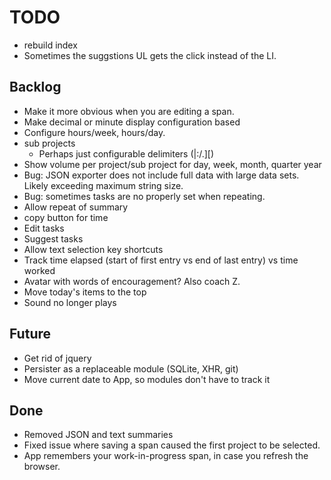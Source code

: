 # TODO

* rebuild index
* Sometimes the suggstions UL gets the click instead of the LI.

## Backlog

* Make it more obvious when you are editing a span.
* Make decimal or minute display configuration based
* Configure hours/week, hours/day.
* sub projects
  * Perhaps just configurable delimiters (|:/.][)
* Show volume per project/sub project for day, week, month, quarter year
* Bug: JSON exporter does not include full data with large data sets.  Likely exceeding maximum string size.
* Bug: sometimes tasks are no properly set when repeating.
* Allow repeat of summary
* copy button for time
* Edit tasks
* Suggest tasks
* Allow text selection key shortcuts
* Track time elapsed (start of first entry vs end of last entry) vs time worked
* Avatar with words of encouragement?  Also coach Z.
* Move today's items to the top
* Sound no longer plays

## Future

* Get rid of jquery
* Persister as a replaceable module (SQLite, XHR, git)
* Move current date to App, so modules don't have to track it

## Done

* Removed JSON and text summaries
* Fixed issue where saving a span caused the first project to be selected.
* App remembers your work-in-progress span, in case you refresh the browser.